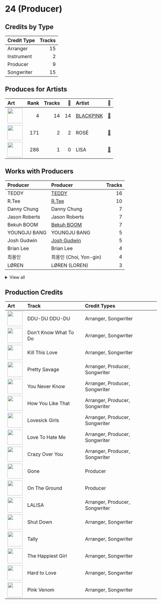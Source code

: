 # 24 (Producer)

## Credits by Type

| Credit Type | Tracks |
|:---|---:|
| Arranger | 15 |
| Instrument | 2 |
| Producer | 9 |
| Songwriter | 15 |

## Produces for Artists

| Art | Rank | Tracks | 💚 | Artist | 🔗 |
|:---|---:|---:|---:|:---|:---|
| <img src="https://i.scdn.co/image/ab6761610000e5ebc9690bc711d04b3d4fd4b87c" alt="" width="50" /> | 4 | 14 | 14 | [BLACKPINK](../../artists/blackpink/overview.md) | [🔗](https://open.spotify.com/artist/41MozSoPIsD1dJM0CLPjZF) |
| <img src="https://i.scdn.co/image/ab6761610000e5ebd2d167f018561742f26a0997" alt="" width="50" /> | 171 | 2 | 2 | ROSÉ | [🔗](https://open.spotify.com/artist/3eVa5w3URK5duf6eyVDbu9) |
| <img src="https://i.scdn.co/image/ab6761610000e5eb64defefe609189b5b3ddb0ad" alt="" width="50" /> | 286 | 1 | 0 | LISA | [🔗](https://open.spotify.com/artist/5L1lO4eRHmJ7a0Q6csE5cT) |

## Works with Producers

| Producer | Producer | Tracks |
|:---|:---|---:|
| TEDDY | [TEDDY](../teddy/overview.md) | 16 |
| R.Tee | [R.Tee](../r_tee/overview.md) | 10 |
| Danny Chung | Danny Chung | 7 |
| Jason Roberts | Jason Roberts | 7 |
| Bekuh BOOM | [Bekuh BOOM](../bekuh_boom/overview.md) | 7 |
| YOUNGJU BANG | YOUNGJU BANG | 5 |
| Josh Gudwin | [Josh Gudwin](../josh_gudwin/overview.md) | 5 |
| Brian Lee | Brian Lee | 4 |
| 최용인 | 최용인 (Choi, Yon-gin) | 4 |
| LØREN | LØREN (LOREN) | 3 |


<details>
<summary>View all</summary>

| Producer | Producer | Tracks |
|:---|:---|---:|
| Vince | Vince | 3 |
| Jason Robert | Jason Robert | 3 |
| ROSÉ | ROSÉ (ROSÉ) | 2 |
| IDO | IDO | 1 |
| J. Lauryn | J. Lauryn | 1 |
| YONGJU BANG | YONGJU BANG | 1 |
| Alex Oriet | Alex Oriet | 1 |
| Steph Jones | Steph Jones | 1 |
| YG Family | YG Family | 1 |
| David Phelan | David Phelan | 1 |
| Max Wolfgang | Max Wolfgang | 1 |
| Tushar Apte | Tushar Apte | 1 |
| JISOO | JISOO | 1 |
| Rob Grimaldi | Rob Grimaldi | 1 |
| Willy Moon | Willy Moon | 1 |
| Freddy Wexler | Freddy Wexler | 1 |
| Nat Dunn | Nat Dunn | 1 |
| FUTURE BOUNCE | FUTURE BOUNCE | 1 |
| Jose Balaguer | Jose Balaguer | 1 |
| NOHC | NOHC | 1 |
| Teddy Sinclair | Teddy Sinclair | 1 |
| Jon Bellion | Jon Bellion | 1 |
| David Guetta | David Guetta | 1 |
| Bianca Atterberry | Bianca Atterberry | 1 |
| Chloe George | Chloe George | 1 |
| Jorgen Odegard | Jorgen Odegard | 1 |
| Paro | Paro | 1 |
| Raul Cubina | Raul Cubina | 1 |
| Amy Allen | Amy Allen | 1 |
| Leah Haywood | Leah Haywood | 1 |
| Soraya LaPread | Soraya LaPread | 1 |
| Ojivolta | Ojivolta | 1 |
| JENNIE | JENNIE | 1 |

</details>


## Production Credits

| Art | Track | Credit Types |
|:---|:---|:---|
| <img src="https://i.scdn.co/image/ab67616d0000b273bfd46639322b597331d9ecef" alt="" width="50" /> | DDU-DU DDU-DU | Arranger, Songwriter |
| <img src="https://i.scdn.co/image/ab67616d0000b273e20e5c366b497518353497b0" alt="" width="50" /> | Don't Know What To Do | Arranger, Songwriter |
| <img src="https://i.scdn.co/image/ab67616d0000b273e20e5c366b497518353497b0" alt="" width="50" /> | Kill This Love | Arranger, Songwriter |
| <img src="https://i.scdn.co/image/ab67616d0000b2737dd8f95320e8ef08aa121dfe" alt="" width="50" /> | Pretty Savage | Arranger, Producer, Songwriter |
| <img src="https://i.scdn.co/image/ab67616d0000b2737dd8f95320e8ef08aa121dfe" alt="" width="50" /> | You Never Know | Arranger, Producer, Songwriter |
| <img src="https://i.scdn.co/image/ab67616d0000b2737dd8f95320e8ef08aa121dfe" alt="" width="50" /> | How You Like That | Arranger, Producer, Songwriter |
| <img src="https://i.scdn.co/image/ab67616d0000b2737dd8f95320e8ef08aa121dfe" alt="" width="50" /> | Lovesick Girls | Arranger, Producer, Songwriter |
| <img src="https://i.scdn.co/image/ab67616d0000b2737dd8f95320e8ef08aa121dfe" alt="" width="50" /> | Love To Hate Me | Arranger, Producer, Songwriter |
| <img src="https://i.scdn.co/image/ab67616d0000b2737dd8f95320e8ef08aa121dfe" alt="" width="50" /> | Crazy Over You | Arranger, Producer, Songwriter |
| <img src="https://i.scdn.co/image/ab67616d0000b273fdec91537c467efa0cd75e2f" alt="" width="50" /> | Gone | Producer |
| <img src="https://i.scdn.co/image/ab67616d0000b273fdec91537c467efa0cd75e2f" alt="" width="50" /> | On The Ground | Producer |
| <img src="https://i.scdn.co/image/ab67616d0000b273330f11fb125bb80b760f9e19" alt="" width="50" /> | LALISA | Arranger, Producer, Songwriter |
| <img src="https://i.scdn.co/image/ab67616d0000b2734aeaaeeb0755f1d8a8b51738" alt="" width="50" /> | Shut Down | Arranger, Songwriter |
| <img src="https://i.scdn.co/image/ab67616d0000b2734aeaaeeb0755f1d8a8b51738" alt="" width="50" /> | Tally | Arranger, Songwriter |
| <img src="https://i.scdn.co/image/ab67616d0000b2734aeaaeeb0755f1d8a8b51738" alt="" width="50" /> | The Happiest Girl | Arranger, Songwriter |
| <img src="https://i.scdn.co/image/ab67616d0000b2734aeaaeeb0755f1d8a8b51738" alt="" width="50" /> | Hard to Love | Arranger, Songwriter |
| <img src="https://i.scdn.co/image/ab67616d0000b2734aeaaeeb0755f1d8a8b51738" alt="" width="50" /> | Pink Venom | Arranger, Songwriter |